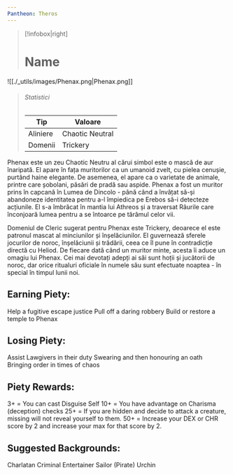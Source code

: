 ```yaml
---
Pantheon: Theros
---
```


> [!infobox|right]
> # Name
![[./_utils/images/Phenax.png|Phenax.png]]
> ###### Statistici
> | Tip |  Valoare |
> | ---- | ---- |
> | Aliniere | Chaotic Neutral |
> | Domenii | Trickery |

Phenax este un zeu Chaotic Neutru al cărui simbol este o mască de aur înaripată. El apare în fața muritorilor ca un umanoid zvelt, cu pielea cenușie, purtând haine elegante. De asemenea, el apare ca o varietate de animale, printre care șobolani, păsări de pradă sau aspide. Phenax a fost un muritor prins în capcană în Lumea de Dincolo - până când a învățat să-și abandoneze identitatea pentru a-l împiedica pe Erebos să-i detecteze acțiunile. El s-a îmbrăcat în mantia lui Athreos și a traversat Râurile care înconjoară lumea pentru a se întoarce pe tărâmul celor vii.

Domeniul de Cleric sugerat pentru Phenax este Trickery, deoarece el este patronul mascat al minciunilor și înșelăciunilor. El guvernează sferele jocurilor de noroc, înșelăciunii și trădării, ceea ce îl pune în contradicție directă cu Heliod. De fiecare dată când un muritor minte, acesta îi aduce un omagiu lui Phenax. Cei mai devotați adepți ai săi sunt hoții și jucătorii de noroc, dar orice ritualuri oficiale în numele său sunt efectuate noaptea - în special în timpul lunii noi.


## Earning Piety:
Help a fugitive escape justice
Pull off a daring robbery
Build or restore a temple to Phenax
## Losing Piety:
Assist Lawgivers in their duty
Swearing and then honouring an oath
Bringing order in times of chaos
## Piety Rewards:
3+ = You can cast Disguise Self
10+ = You have advantage on Charisma (deception) checks
25+ = If you are hidden and decide to attack a creature, missing will not reveal yourself to them.
50+ = Increase your DEX or CHR score by 2 and increase your max for that score by 2.
## Suggested Backgrounds:
Charlatan
Criminal
Entertainer
Sailor (Pirate)
Urchin
